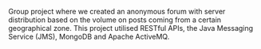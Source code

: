 
Group project where we created an anonymous forum with server distribution based on the volume on posts coming from a certain geographical zone. This project utilised RESTful APIs, the Java Messaging Service (JMS), MongoDB and Apache ActiveMQ.
